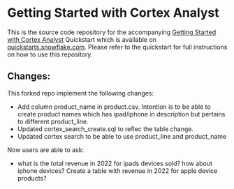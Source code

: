 # Getting Started with Cortex Analyst

This is the source code repository for the accompanying [Getting Started with Cortex Analyst](https://quickstarts.snowflake.com/guide/getting_started_with_cortex_analyst/index.html) Quickstart which is available on [quickstarts.snowflake.com](https://quickstarts.snowflake.com). Please refer to the quickstart for full instructions on how to use this repository.

## Changes:
This forked repo implement the following changes:
- Add column product_name in product.csv. Intention is to be able to create product names which has ipad/iphone in description but pertains to different product_line.
- Updated cortex_search_create.sql to reflec the table change.
- Updated cortex search to be able to use product_line and product_name

Now users are able to ask:
- what is the total revenue in 2022 for ipads devices sold? how about iphone devices? Create a table with revenue in 2022 for apple device products?



